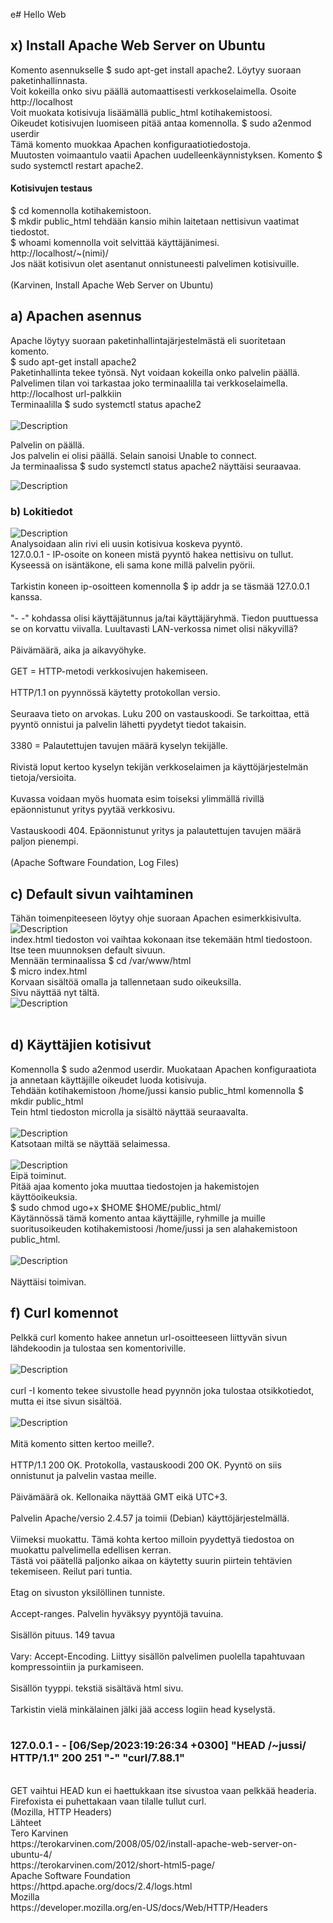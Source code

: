 e# Hello Web<br>
## x) Install Apache Web Server on Ubuntu
Komento asennukselle $ sudo apt-get install apache2. Löytyy suoraan paketinhallinnasta.<br>
Voit kokeilla onko sivu päällä automaattisesti verkkoselaimella. Osoite http://localhost <br>
Voit muokata kotisivuja lisäämällä public_html kotihakemistoosi. <br>
Oikeudet kotisivujen luomiseen pitää antaa komennolla. $ sudo a2enmod userdir <br>
Tämä komento muokkaa Apachen konfiguraatiotiedostoja.<br>
Muutosten voimaantulo vaatii Apachen uudelleenkäynnistyksen. Komento $ sudo systemctl restart apache2. <br>
#### Kotisivujen testaus
$ cd komennolla kotihakemistoon. <br>
$ mkdir public_html tehdään kansio mihin laitetaan nettisivun vaatimat tiedostot. <br>
$ whoami komennolla voit selvittää käyttäjänimesi. <br>
http://localhost/~(nimi)/ <br>
Jos näät kotisivun olet asentanut onnistuneesti palvelimen kotisivuille. <br>
<br>
(Karvinen, Install Apache Web Server on Ubuntu)<br>
## a) Apachen asennus
Apache löytyy suoraan paketinhallintajärjestelmästä eli suoritetaan komento.<br>
$ sudo apt-get install apache2 <br>
Paketinhallinta tekee työnsä. Nyt voidaan kokeilla onko palvelin päällä. <br>
Palvelimen tilan voi tarkastaa joko terminaalilla tai verkkoselaimella.
http://localhost url-palkkiin <br>
Terminaalilla $ sudo systemctl status apache2 <br>
<br>
![Description](apache.png) <br>

Palvelin on päällä. <br>
Jos palvelin ei olisi päällä. Selain sanoisi Unable to connect. <br>
Ja terminaalissa $ sudo systemctl status apache2 näyttäisi seuraavaa. <br>

![Description](apache2.png)<br>
### b) Lokitiedot
![Description](logi.png)<br>
Analysoidaan alin rivi eli uusin kotisivua koskeva pyyntö.<br>
127.0.0.1 - IP-osoite on koneen mistä pyyntö hakea nettisivu on tullut. Kyseessä on isäntäkone, eli sama kone millä palvelin pyörii.<br>
<br>
Tarkistin koneen ip-osoitteen komennolla $ ip addr ja se täsmää 127.0.0.1 kanssa. <br>
<br>
"- -" kohdassa olisi käyttäjätunnus ja/tai käyttäjäryhmä. Tiedon puuttuessa se on korvattu viivalla. Luultavasti LAN-verkossa nimet olisi näkyvillä? <br>
<br>
Päivämäärä, aika ja aikavyöhyke. <br>
<br>
GET = HTTP-metodi verkkosivujen hakemiseen.<br>
<br>
HTTP/1.1 on pyynnössä käytetty protokollan versio.<br>
<br>
Seuraava tieto on arvokas. Luku 200 on vastauskoodi. Se tarkoittaa, että pyyntö onnistui ja palvelin lähetti pyydetyt tiedot takaisin.<br>
<br>
3380 = Palautettujen tavujen määrä kyselyn tekijälle.<br>
<br>
Rivistä loput kertoo kyselyn tekijän verkkoselaimen ja käyttöjärjestelmän tietoja/versioita.<br>
<br>
Kuvassa voidaan myös huomata esim toiseksi ylimmällä rivillä epäonnistunut yritys pyytää verkkosivu.<br>
<br>
Vastauskoodi 404. Epäonnistunut yritys ja palautettujen tavujen määrä paljon pienempi.<br>
<br>
(Apache Software Foundation, Log Files)
<br>

## c) Default sivun vaihtaminen
Tähän toimenpiteeseen löytyy ohje suoraan Apachen esimerkkisivulta.<br>
![Description](ohje.png)<br>
index.html tiedoston voi vaihtaa kokonaan itse tekemään html tiedostoon.<br>
Itse teen muunnoksen default sivuun. <br>
Mennään terminaalissa $ cd /var/www/html <br>
$ micro index.html<br>
Korvaan sisältöä omalla ja tallennetaan sudo oikeuksilla. <br>
Sivu näyttää nyt tältä. <br>
![Description](index.png)<br>
<br>

## d) Käyttäjien kotisivut
Komennolla $ sudo a2enmod userdir. Muokataan Apachen konfiguraatiota ja annetaan käyttäjille oikeudet luoda kotisivuja.<br>
Tehdään kotihakemistoon /home/jussi kansio public_html komennolla $ mkdir public_html <br>
Tein html tiedoston microlla ja sisältö näyttää seuraavalta. <br>
<br>
![Description](oma.png) <br>
Katsotaan miltä se näyttää selaimessa. <br>
<br>
![Description](deny.png) <br>
Eipä toiminut.  <br>
Pitää ajaa komento joka muuttaa tiedostojen ja hakemistojen käyttöoikeuksia.<br>
$ sudo chmod ugo+x $HOME $HOME/public_html/ <br>
Käytännössä tämä komento antaa käyttäjille, ryhmille ja muille suoritusoikeuden kotihakemistoosi /home/jussi ja sen alahakemistoon public_html.<br>
<br>
![Description](omasivu.png)<br>
<br>
Näyttäisi toimivan. <br>
## f) Curl komennot
Pelkkä curl komento hakee annetun url-osoitteeseen liittyvän sivun lähdekoodin ja tulostaa sen komentoriville.<br>
<br>
![Description](curl.png)<br>
<br>
curl -I komento tekee sivustolle head pyynnön joka tulostaa otsikkotiedot, mutta ei itse sivun sisältöä.  <br>
<br>
![Description](curl1.png)<br>
<br>
Mitä komento sitten kertoo meille?. <br>
<br>
HTTP/1.1 200 OK. Protokolla, vastauskoodi 200 OK. Pyyntö on siis onnistunut ja palvelin vastaa meille. <br>
<br>
Päivämäärä ok. Kellonaika näyttää GMT eikä UTC+3. <br>
<br>
Palvelin Apache/versio 2.4.57 ja toimii (Debian) käyttöjärjestelmällä. <br>
<br>
Viimeksi muokattu. Tämä kohta kertoo milloin pyydettyä tiedostoa on muokattu palvelimella edellisen kerran.<br> 
Tästä voi päätellä paljonko aikaa on käytetty suurin piirtein tehtävien tekemiseen. Reilut pari tuntia. <br>
<br>
Etag on sivuston yksilöllinen tunniste.<br>
<br>
Accept-ranges. Palvelin hyväksyy pyyntöjä tavuina. <br>
<br>
Sisällön pituus. 149 tavua <br>
<br>
Vary: Accept-Encoding. Liittyy sisällön palvelimen puolella tapahtuvaan kompressointiin ja purkamiseen. <br>
<br>
Sisällön tyyppi. tekstiä sisältävä html sivu. <br>
<br>
Tarkistin vielä minkälainen jälki jää access logiin head kyselystä. <br>
<br>
### 127.0.0.1 - - [06/Sep/2023:19:26:34 +0300] "HEAD /~jussi/ HTTP/1.1" 200 251 "-" "curl/7.88.1" <br>
<br>
GET vaihtui HEAD kun ei haettukkaan itse sivustoa vaan pelkkää headeria. Firefoxista ei puhettakaan vaan tilalle tullut curl.<br>
(Mozilla, HTTP Headers)<br>
Lähteet<br>
Tero Karvinen<br>
https://terokarvinen.com/2008/05/02/install-apache-web-server-on-ubuntu-4/<br>
https://terokarvinen.com/2012/short-html5-page/<br>
Apache Software Foundation<br>
https://httpd.apache.org/docs/2.4/logs.html<br>
Mozilla<br>
https://developer.mozilla.org/en-US/docs/Web/HTTP/Headers<br>
